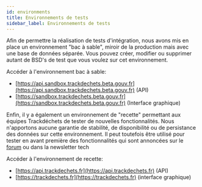```yaml
---
id: environments
title: Environnements de tests
sidebar_label: Environnements de tests
---
```


Afin de permettre la réalisation de tests d'intégration, nous avons mis en place un environnement "bac à sable", miroir de la production mais avec une base de données séparée. Vous pouvez créer, modifier ou supprimer autant de BSD's de test que vous voulez sur cet environnement.

Accéder à l'environnement bac à sable:

* [https://api.sandbox.trackdechets.beta.gouv.fr](https://api.sandbox.trackdechets.beta.gouv.fr) (API)
* [https://sandbox.trackdechets.beta.gouv.fr](https://sandbox.trackdechets.beta.gouv.fr) (Interface graphique)


Enfin, il y a également un environnement de "recette" permettant aux équipes Trackdéchets de tester de nouvelles fonctionnalités. Nous n'apportons aucune garantie de stabilité, de disponibilité ou de persistance des données sur cette environnement. Il peut toutefois être utilisé pour tester en avant première des fonctionnalités qui sont annoncées sur le [forum](https://forum.trackdechets.beta.gouv.fr) ou dans la newsletter tech


Accéder à l'environnement de recette:

* [https://api.trackdechets.fr](https://api.trackdechets.fr) (API)
* [https://trackdechets.fr](https://trackdechets.fr) (interface graphique)